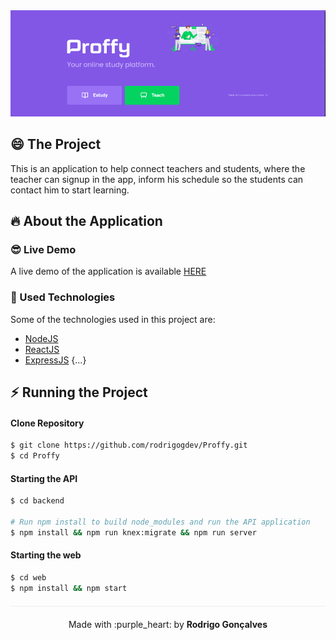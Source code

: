 <div align="center" style="margin-bottom: 20px;">
<img alt="gobarber" src="./img/logo.png" width="auto" heigth="auto"/>
</div>

<div align="center" style="margin: 20px;">

</div>

## :smile: The Project

This is an application to help connect teachers and students, where the teacher can signup in the app, inform his schedule so the students can contact him to start learning.

## :fire: About the Application

### :sunglasses: Live Demo

A live demo of the application is available <a target="blank" href="https://rodrigogdev-proffy.herokuapp.com/">HERE</a>


### :rocket: Used Technologies

Some of the technologies used in this project are:

- [NodeJS](https://nodejs.org/en/)
- [ReactJS](https://pt-br.reactjs.org/)
- [ExpressJS](https://expressjs.com/pt-br/)
{...}

## :zap: Running the Project
#### Clone Repository
```sh
$ git clone https://github.com/rodrigogdev/Proffy.git
$ cd Proffy
```
#### Starting the API
```sh
$ cd backend

# Run npm install to build node_modules and run the API application
$ npm install && npm run knex:migrate && npm run server
```

#### Starting the web
```sh
$ cd web
$ npm install && npm start
```

<p align="center" style="margin-top: 20px; border-top: 1px solid #eee; padding-top: 20px;">Made with :purple_heart: by <strong> Rodrigo Gonçalves</strong> </p>